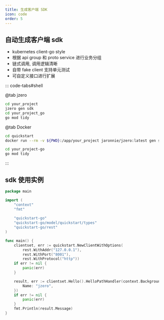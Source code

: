 ```yaml
---
title: 生成客户端 SDK
icon: code
order: 5
---
```


## 自动生成客户端 sdk

* kubernetes client-go style
* 根据 api group 和 proto service 进行业务分组
* 链式调用, 调用逻辑清晰
* 自带 fake client 支持单元测试
* 可自定义接口进行扩展

::: code-tabs#shell

@tab jzero

```bash
cd your_project
jzero gen sdk
cd your_project_go
go mod tidy
```

@tab Docker
```bash
cd quickstart
docker run --rm -v ${PWD}:/app/your_project jaronnie/jzero:latest gen sdk -w your_project

cd your_project-go
go mod tidy
```
:::

## sdk 使用实例

```go
package main

import (
	"context"
	"fmt"
	
	"quickstart-go"
	"quickstart-go/model/quickstart/types"
	"quickstart-go/rest"
)

func main() {
	clientset, err := quickstart.NewClientWithOptions(
		rest.WithAddr("127.0.0.1"),
		rest.WithPort("8001"),
		rest.WithProtocol("http"))
	if err != nil {
		panic(err)
	}

	result, err := clientset.Hello().HelloPathHandler(context.Background(), &types.PathRequest{
		Name: "jzero",
	})
	if err != nil {
		panic(err)
	}
	fmt.Println(result.Message)
}
```